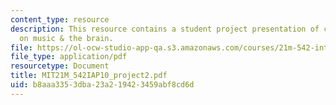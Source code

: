```yaml
---
content_type: resource
description: This resource contains a student project presentation of current research
  on music & the brain.
file: https://ol-ocw-studio-app-qa.s3.amazonaws.com/courses/21m-542-interdisciplinary-approaches-to-musical-time-january-iap-2010/b8aaa3353dba23a219423459abf8cd6d_MIT21M_542IAP10_project2.pdf
file_type: application/pdf
resourcetype: Document
title: MIT21M_542IAP10_project2.pdf
uid: b8aaa335-3dba-23a2-1942-3459abf8cd6d
---
```

